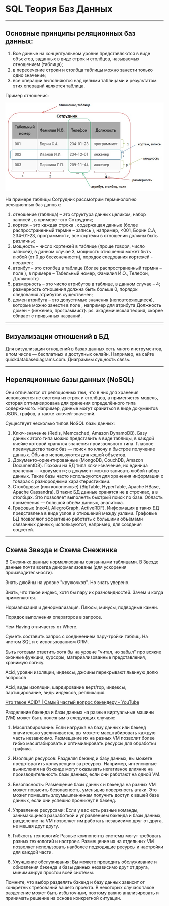 SQL Теория Баз Данных
========================
---
## Основные принципы реляционных баз данных:

1. Все данные на концептуальном уровне представляются в виде объектов, заданных в виде строк и столбцов, называемых отношением (таблица);
2. в пересечение строки и столбца таблицы можно занести только одно значение;
3. все операции выполняются над целыми таблицами и результатом этих операций является таблица.

Пример отношения: 

   ![qownnotes-media-eBxXNl](media/qownnotes-media-eBxXNl.png)
                      
На примере таблицы Сотрудник рассмотрим терминологию реляционных баз данных:

1. отношение (таблица)  – это структура данных целиком, набор записей , в  примере –это Сотрудник;
2. кортеж – это каждая строка , содержащая данные (более распространенный термин – запись ), например, <001, Борин С.А, 234-01-23, программист>, все кортежи в отношении должны быть различны;
3. мощность – число кортежей в таблице (проще говоря, число записей), в данном случае 3, мощность отношения может быть любой (от 0 до бесконечности), порядок следования кортежей - неважен;
4. атрибут – это столбец в таблице (более распространенный термин – поле ), в примере – Табельный номер, Фамилия И.О., Телефон, Должность) 
5. размерность – это число атрибутов в таблице, в данном случае – 4;
размерность отношения должна быть больше 0, порядок следования атрибутов существенен;
6. домен атрибута – это допустимые значения (неповторяющиеся), которые можно занести в поле , например для атрибута Должность домен – {инженер, программист}.
ps. академическая теория, скорее сбивает с привычных названий.

---

## Визуализации отношений в БД

Для визуализации отношений в базах данных есть много инструментов, в том числе — бесплатных и доступных онлайн. Например, на сайте quickdatabasediagrams.com. Диаграммы сущность связь.

---
## Нереляционные базы данных (NoSQL)

Они отличаются от реляционных тем, что в них для хранения используется не система из строк и столбцов, а применяется модель, которая оптимизирована для хранения определённого типа содержимого. Например, данные могут храниться в виде документов JSON, графов, а также ключей-значений.

Существует несколько типов NoSQL базы данных:
1. Ключ-значение (Redis, Memcached, Amazon DynamoDB). Базу данных этого типа можно представить в виде таблицы, в каждой ячейке которой хранятся значения произвольного типа. Главное преимущество таких баз — поиск по ключу и быстрое получение данных.
Обычно используются для кэшей объектов.
2. Документо-ориентированные (MongoDB, CouchDB, Amazon DocumentDB). Похожи на БД типа ключ-значение, но единица хранения — «документ»; в документ можно записать любой набор данных. Такие базы часто используются для хранения информации о товарах с разнородными характеристиками.
3. Столбцовые (или колоночные) (BigTable, HyperTable, Apache HBase, Apache Cassandra). В таких БД данные хранятся не в строчках, а в столбцах. Это позволяет выполнять быстрый поиск по базе. Область применения — большой объём данных, аналитика.
4. Графовые (neo4j, AllegroGraph, ActiveRDF). Информация в таких БД представлена в виде узлов и отношений между узлами. Графовые БД позволяют эффективно работать с большими объёмами связанных данных; используются, например, для создания соцсетей.

---

## Схема Звезда и Схема Снежинка

В Снежинке данные нормализованы связанными таблицами. В Звезде данные почти всегда денормализованы (для ускорения производительности).

Знать джойны на уровне "кружочков". Но знать уверено.

Знать, что такое индекс, хотя бы пару их разновидностей. Зачем и когда применяются.

Нормализация и денормализация. Плюсы, минусы, подводные камни.

Порядок выполнения операторов в запросе.

Чем Having отличается от Where.

Суметь составить запрос с соединением пару-тройки таблиц. На чистом SQL и с использованием ORM.

Быть готовым ответить хотя бы на уровне "читал, но забыл" про всякие оконные функции, курсоры, материализованные представления, хранимую логику.

Acid, уровни изоляции, индексы, джоины перекрывают львиную долю вопросов    

Acid, виды изоляции, шардирование верт/гор, индексы, партицирование, виды индексов, репликация.
    
[Что такое ACID? | Самый частый вопрос бэкендеру - YouTube](https://www.youtube.com/watch?v=gOB3hpAVIIQ)   

Разделение бэкенда и базы данных на разные виртуальные машины (VM) может быть полезным в следующих случаях:

1. Масштабирование: Если нагрузка на базу данных или бэкенд значительно увеличивается, вы можете масштабировать каждую часть независимо. Размещение их на разных VM позволит более гибко масштабировать и оптимизировать ресурсы для обработки трафика.

2. Изоляция ресурсов: Разделяя бэкенд и базу данных, вы можете предотвратить конкуренцию за ресурсы. Например, интенсивные вычисления на бэкенде могут оказывать негативное влияние на производительность базы данных, если они работают на одной VM.

3. Безопасность: Размещение базы данных и бэкенда на разных VM может повысить безопасность, уменьшив поверхность атаки. Это может помешать злоумышленникам получить доступ к вашей базе данных, если они успешно проникнут в бэкенд.

4. Управление ресурсами: Если у вас есть разные команды, занимающиеся разработкой и управлением бэкенда и базы данных, разделение на VM позволяет им работать независимо друг от друга, не мешая друг другу.

5. Гибкость технологий: Разные компоненты системы могут требовать разных технологий и настроек. Размещение их на отдельных VM позволяет использовать наиболее подходящие ресурсы и настройки для каждой части.

6. Улучшение обслуживания: Вы можете проводить обслуживание и обновления бэкенда и базы данных независимо друг от друга, минимизируя простои всей системы.

Помните, что выбор разделять бэкенд и базу данных зависит от конкретных требований вашего проекта. В некоторых случаях такое разделение может быть избыточным, поэтому важно анализировать и принимать решение на основе конкретной ситуации.